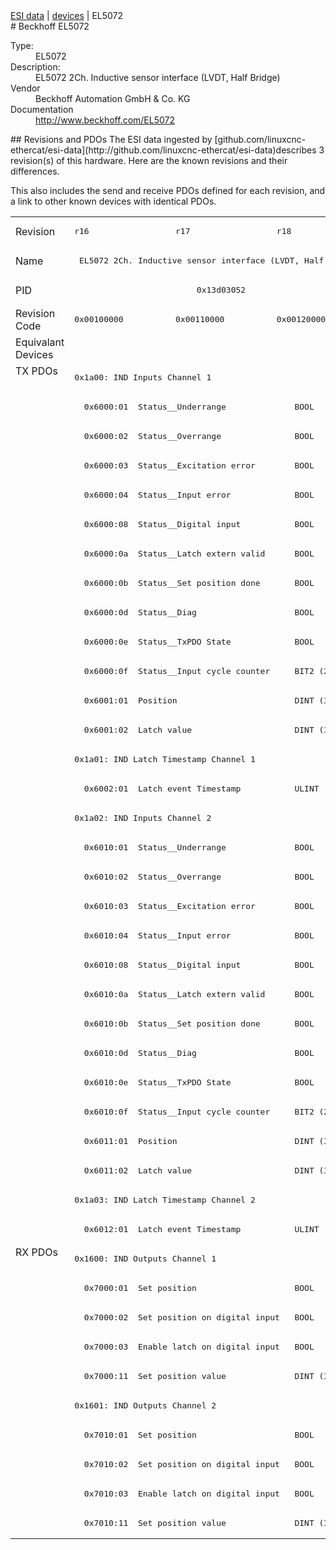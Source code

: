 <div class="nav"><a href="/esi-data">ESI data</a> | <a href="/esi-data/devices">devices</a> | EL5072</div>
#  Beckhoff EL5072

<dl>
  <dt>Type:</dt><dd>EL5072</dd>
  <dt>Description:</dt><dd>EL5072 2Ch. Inductive sensor interface (LVDT, Half Bridge)</dd>
  <dt>Vendor</dt><dd>Beckhoff Automation GmbH & Co. KG</dd>
  <dt>Documentation</dt><dd><a href="http://www.beckhoff.com/EL5072">http://www.beckhoff.com/EL5072</a></dd>
</dl>
## Revisions and PDOs
The ESI data ingested by [github.com/linuxcnc-ethercat/esi-data](http://github.com/linuxcnc-ethercat/esi-data)describes 3 revision(s) of this hardware.  Here are the known revisions and their differences.

This also includes the send and receive PDOs defined for each revision, and a link to other known devices with identical PDOs.

<table>
<tr >
<td class="first">Revision</td>
<td ><pre>r16</pre></td>
<td ><pre>r17</pre></td>
<td ><pre>r18</pre></td>
</tr>
<tr >
<td class="first">Name</td>
<td  colspan=3 align="center"><pre>EL5072 2Ch. Inductive sensor interface (LVDT, Half Bridge)</pre></td>
</tr>
<tr >
<td class="first">PID</td>
<td  colspan=3 align="center"><pre>0x13d03052</pre></td>
</tr>
<tr >
<td class="first">Revision Code</td>
<td ><pre>0x00100000</pre></td>
<td ><pre>0x00110000</pre></td>
<td ><pre>0x00120000</pre></td>
</tr>
<tr >
<td class="first">Equivalant Devices</td>
<td  colspan=3 align="center"></td>
</tr>
<tr class="txpdo pdosection">
<td class="first" rowspan=30 valign=top>TX PDOs</td>
<td colspan=3 align="left"><pre>0x1a00: IND Inputs Channel 1</pre></td>
<td></td>
</tr>
<tr class="txpdo">
<td  colspan=3 align="left"><pre>  0x6000:01  Status__Underrange              BOOL</pre></td>
</tr>
<tr class="txpdo">
<td  colspan=3 align="left"><pre>  0x6000:02  Status__Overrange               BOOL</pre></td>
</tr>
<tr class="txpdo">
<td  colspan=3 align="left"><pre>  0x6000:03  Status__Excitation error        BOOL</pre></td>
</tr>
<tr class="txpdo">
<td  colspan=3 align="left"><pre>  0x6000:04  Status__Input error             BOOL</pre></td>
</tr>
<tr class="txpdo">
<td  colspan=3 align="left"><pre>  0x6000:08  Status__Digital input           BOOL</pre></td>
</tr>
<tr class="txpdo">
<td  colspan=3 align="left"><pre>  0x6000:0a  Status__Latch extern valid      BOOL</pre></td>
</tr>
<tr class="txpdo">
<td  colspan=3 align="left"><pre>  0x6000:0b  Status__Set position done       BOOL</pre></td>
</tr>
<tr class="txpdo">
<td  colspan=3 align="left"><pre>  0x6000:0d  Status__Diag                    BOOL</pre></td>
</tr>
<tr class="txpdo">
<td  colspan=3 align="left"><pre>  0x6000:0e  Status__TxPDO State             BOOL</pre></td>
</tr>
<tr class="txpdo">
<td  colspan=3 align="left"><pre>  0x6000:0f  Status__Input cycle counter     BIT2 (2 bits)</pre></td>
</tr>
<tr class="txpdo">
<td  colspan=3 align="left"><pre>  0x6001:01  Position                        DINT (32 bits)</pre></td>
</tr>
<tr class="txpdo">
<td  colspan=3 align="left"><pre>  0x6001:02  Latch value                     DINT (32 bits)</pre></td>
</tr>
<tr class="txpdo pdosection">
<td  colspan=3 align="left"><pre>0x1a01: IND Latch Timestamp Channel 1</pre></td>
</tr>
<tr class="txpdo">
<td  colspan=3 align="left"><pre>  0x6002:01  Latch event Timestamp           ULINT (64 bits)</pre></td>
</tr>
<tr class="txpdo pdosection">
<td  colspan=3 align="left"><pre>0x1a02: IND Inputs Channel 2</pre></td>
</tr>
<tr class="txpdo">
<td  colspan=3 align="left"><pre>  0x6010:01  Status__Underrange              BOOL</pre></td>
</tr>
<tr class="txpdo">
<td  colspan=3 align="left"><pre>  0x6010:02  Status__Overrange               BOOL</pre></td>
</tr>
<tr class="txpdo">
<td  colspan=3 align="left"><pre>  0x6010:03  Status__Excitation error        BOOL</pre></td>
</tr>
<tr class="txpdo">
<td  colspan=3 align="left"><pre>  0x6010:04  Status__Input error             BOOL</pre></td>
</tr>
<tr class="txpdo">
<td  colspan=3 align="left"><pre>  0x6010:08  Status__Digital input           BOOL</pre></td>
</tr>
<tr class="txpdo">
<td  colspan=3 align="left"><pre>  0x6010:0a  Status__Latch extern valid      BOOL</pre></td>
</tr>
<tr class="txpdo">
<td  colspan=3 align="left"><pre>  0x6010:0b  Status__Set position done       BOOL</pre></td>
</tr>
<tr class="txpdo">
<td  colspan=3 align="left"><pre>  0x6010:0d  Status__Diag                    BOOL</pre></td>
</tr>
<tr class="txpdo">
<td  colspan=3 align="left"><pre>  0x6010:0e  Status__TxPDO State             BOOL</pre></td>
</tr>
<tr class="txpdo">
<td  colspan=3 align="left"><pre>  0x6010:0f  Status__Input cycle counter     BIT2 (2 bits)</pre></td>
</tr>
<tr class="txpdo">
<td  colspan=3 align="left"><pre>  0x6011:01  Position                        DINT (32 bits)</pre></td>
</tr>
<tr class="txpdo">
<td  colspan=3 align="left"><pre>  0x6011:02  Latch value                     DINT (32 bits)</pre></td>
</tr>
<tr class="txpdo pdosection">
<td  colspan=3 align="left"><pre>0x1a03: IND Latch Timestamp Channel 2</pre></td>
</tr>
<tr class="txpdo">
<td  colspan=3 align="left"><pre>  0x6012:01  Latch event Timestamp           ULINT (64 bits)</pre></td>
</tr>
<tr class="rxpdo pdosection">
<td class="first" rowspan=10 valign=top>RX PDOs</td>
<td colspan=3 align="left"><pre>0x1600: IND Outputs Channel 1</pre></td>
<td></td>
</tr>
<tr class="rxpdo">
<td  colspan=3 align="left"><pre>  0x7000:01  Set position                    BOOL</pre></td>
</tr>
<tr class="rxpdo">
<td  colspan=3 align="left"><pre>  0x7000:02  Set position on digital input   BOOL</pre></td>
</tr>
<tr class="rxpdo">
<td  colspan=3 align="left"><pre>  0x7000:03  Enable latch on digital input   BOOL</pre></td>
</tr>
<tr class="rxpdo">
<td  colspan=3 align="left"><pre>  0x7000:11  Set position value              DINT (32 bits)</pre></td>
</tr>
<tr class="rxpdo pdosection">
<td  colspan=3 align="left"><pre>0x1601: IND Outputs Channel 2</pre></td>
</tr>
<tr class="rxpdo">
<td  colspan=3 align="left"><pre>  0x7010:01  Set position                    BOOL</pre></td>
</tr>
<tr class="rxpdo">
<td  colspan=3 align="left"><pre>  0x7010:02  Set position on digital input   BOOL</pre></td>
</tr>
<tr class="rxpdo">
<td  colspan=3 align="left"><pre>  0x7010:03  Enable latch on digital input   BOOL</pre></td>
</tr>
<tr class="rxpdo">
<td  colspan=3 align="left"><pre>  0x7010:11  Set position value              DINT (32 bits)</pre></td>
</tr>
</table>
